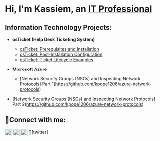<h1>Hi, I'm Kassiem, an <a href="https://linkedin.com/in/Josh">IT Professional</a></h1>

<h2> Information Technology Projects:</h2>

- <b>osTicket (Help Desk Ticketing System)</b>
  - [osTicket: Prerequisites and Installation](https://github.com/kpope1206/osticket-prereqs)
  - [osTicket: Post-Installation Configuration](https://github.com/kpope1206/post-install-config)
  - [osTicket: Ticket Lifecycle Examples](https://github.com/kpope1206/ticket-lifecycle)
- <b>Microsoft Azure</b>

    - [Network Security Groups (NSGs) and Inspecting Network Protocols] Part 1(https://github.com/kpope1206/azure-network-protocols)
 - [Network Security Groups (NSGs) and Inspecting Network Protocols] Part 2(https://github.com/kpope1206/azure-network-protocols)
<h2>🤳Connect with me:</h2>

[<img align="left" alt="Josh | Twitter" width="22px" src="https://cdn.jsdelivr.net/npm/simple-icons@v3/icons/twitter.svg" />][twitter]
[<img align="left" alt="Josh | LinkedIn" width="22px" src="https://cdn.jsdelivr.net/npm/simple-icons@v3/icons/linkedin.svg" />][linkedin]
[<img align="left" alt="Josh | Instagram" width="22px" src="https://cdn.jsdelivr.net/npm/simple-icons@v3/icons/instagram.svg" />][instagram]

[instagram]: https://www.instagram.com/kassiem
[linkedin]: https://linkedin.com/in/kassiem
